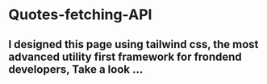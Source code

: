 # Quotes-fetching-API
## I designed this page using tailwind css, the most advanced utility first framework for frondend developers, Take a look ...
